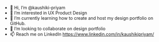 - 👋 Hi, I’m @kaushiki-priyam
- 👀 I’m interested in UX Product Design
- 🌱 I’m currently learning how to create and host my design portfolio on GitHub.
- 💞️ I’m looking to collaborate on design portfolio
- 📫 Reach me on LinkedIn https://www.linkedin.com/in/kaushikipriyam/

<!---
kaushiki-priyam/kaushiki-priyam is a ✨ special ✨ repository because its `README.md` (this file) appears on your GitHub profile.
You can click the Preview link to take a look at your changes.
--->
